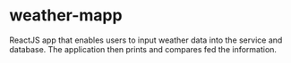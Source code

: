 # weather-mapp
ReactJS app that enables users to input weather data into the service and database. The application then prints and compares fed the information.
